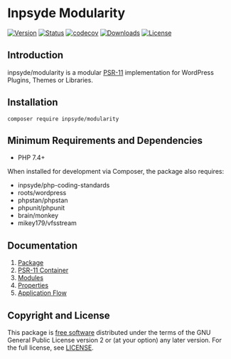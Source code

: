 # Inpsyde Modularity

[![Version](https://img.shields.io/packagist/v/inpsyde/modularity.svg)](https://packagist.org/packages/inpsyde/modularity)
[![Status](https://img.shields.io/badge/status-active-brightgreen.svg)](https://github.com/inpsyde/modularity)
[![codecov](https://codecov.io/gh/inpsyde/modularity/branch/master/graph/badge.svg)](https://codecov.io/gh/inpsyde/modularity)
[![Downloads](https://img.shields.io/packagist/dt/inpsyde/modularity.svg)](https://packagist.org/packages/inpsyde/modularity)
[![License](https://img.shields.io/packagist/l/inpsyde/modularity.svg)](https://packagist.org/packages/inpsyde/modularity)

## Introduction

inpsyde/modularity is a modular [PSR-11](https://github.com/php-fig/container) implementation for WordPress Plugins,
Themes or Libraries.

## Installation

```shell
composer require inpsyde/modularity
```

## Minimum Requirements and Dependencies

* PHP 7.4+

When installed for development via Composer, the package also requires:

* inpsyde/php-coding-standards
* roots/wordpress
* phpstan/phpstan
* phpunit/phpunit
* brain/monkey
* mikey179/vfsstream

## Documentation

1. [Package](docs/Package.md)
2. [PSR-11 Container](docs/PSR-11-Container.md)
3. [Modules](docs/Modules.md)
4. [Properties](docs/Properties.md)
5. [Application Flow](docs/Application-flow.md)

## Copyright and License

This package is [free software](https://www.gnu.org/philosophy/free-sw.en.html) distributed under the terms of the GNU General Public License version 2 or (at your option) any later version. For the full license, see [LICENSE](./LICENSE).

